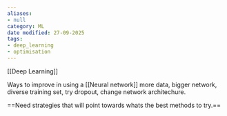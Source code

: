 ```yaml
---
aliases:
- null
category: ML
date modified: 27-09-2025
tags:
- deep_learning
- optimisation
---
```

[[Deep Learning]]

Ways to improve in using a [[Neural network]] 
more data, 
bigger network, 
diverse training set, 
try dropout, 
change network architechure.

==Need strategies that will point towards whats the best methods to try.==

